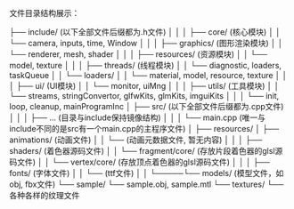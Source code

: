 文件目录结构展示：

├── include/    (以下全部文件后缀都为.h文件)
│     │
│     ├── core/ (核心模块)
│     │     └── camera, inputs, time, Window
│     │
│     ├── graphics/ (图形渲染模块)
│     │    └── renderer, mesh, shader
│     │
│     ├── resources/ (资源模块)
│     │    └── model, texture
│     │
│     ├── threads/ (线程模块)
│     │    └── diagnostic, loaders, taskQueue
│     │    └── loaders/
│     │         └── material, model, resource, texture
│     │
│     ├── ui/ (UI模块)
│     │    └── monitor, uiMng
│     │
│     ├── utils/ (工具模块)
│     │    └── streams, stringConvertor, glfwKits, glmKits, imguiKits
│     │
│     └── init, loop, cleanup, mainProgramInc
│
├── src/    (以下全部文件后缀都为.cpp文件)
│     │
│     ├── ... (目录与include保持镜像结构)
│     │
│     └── main.cpp (唯一与include不同的是src有一个main.cpp的主程序文件)
│
├── resources/
│     ├── animations/ (动画文件)
│     │     └── (动画元数据文件, 暂无内容)
│     │
│     ├── shaders/ (着色器源码文件)
│     │     └── fragment/core/ (存放片段着色器的glsl源码文件)
│     │     └── vertex/core/ (存放顶点着色器的glsl源码文件)
│     │
│     ├── fonts/ (字体文件)
│     │     └── (ttf文件)
│     │
└─────└── models/ (模型文件，如obj, fbx文件)
            └── sample/
                    └── sample.obj, sample.mtl
                    └── textures/
                            └── 各种各样的纹理文件
